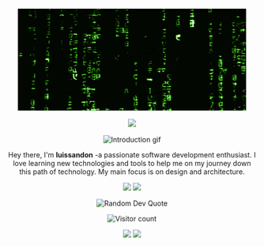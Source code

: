 <!-- Header -->
<p align="center">
    <img src="https://raw.githubusercontent.com/luissandon/luissandon/51505633029541e020fc6d2fc8bc05df43914700/Banner.gif">
</p>


<!-- Badges -->
<p align="center">
    <img src="https://img.shields.io/badge/Python-%23111111.svg?&style=for-the-badge&logo=python&logoColor=white">
</p>

<!-- Introduction -->
<p align="center">
    <img src="https://raw.githubusercontent.com/MrShadowDev/MrShadowDev/main/introduction.gif" alt="Introduction gif">
</p>
<p align="center">
    Hey there, I'm <b>luissandon</b> -a passionate software development enthusiast. I love learning new technologies and tools to help me on my journey down this path of technology. My main focus is on design and architecture.
</p>

<!-- GitHub Stats -->
<p align="center">
    <img src="https://github-readme-stats.vercel.app/api?username=luissandon&theme=radical&show_icons=true&count_private=true">
    <img src= "https://github-readme-stats.vercel.app/api/top-langs/?username=luissandon&theme=radical&layout=compact">
</p>

<!-- Random Quote -->
<p align="center">
    <img src="https://quotes-github-readme.vercel.app/api?type=horizontal&theme=dark&layout=default&font=IBM+Plex+Mono&color=orange&height=100" alt="Random Dev Quote">
</p>

<!-- Visitor Counter -->
<p align="center">
    <img src="https://profile-counter.glitch.me/{luissandon}/count.svg" alt="Visitor count">
</p>

<!-- Contact Information -->
<p align="center">
    <a href="mailto:luissandon76@gmail.com"><img src="https://img.shields.io/badge/Email-luissandon76@gmail.com-000000?style=for-the-badge&logo=gmail&logoColor=white"></a>
    <a href="https://www.instagram.com/lsanndon/"><img src="https://img.shields.io/badge/Instagram-lsanndon-000000?style=for-the-badge&logo=instagram&logoColor=white"></a>
    
